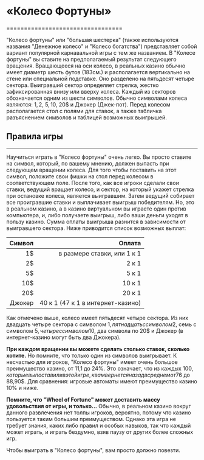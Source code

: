 # «Колесо Фортуны»
=================================

"Колесо фортуны" или "большая шестерка" (также используются названия "Денежное колесо" и "Колесо богатства") представляет собой вариант популярной карнавальной игры с тем же названием. В "Колесе фортуны" вы ставите на предполагаемый результат следующего вращения. Вращающееся на оси колесо, в реальных казино обычно имеет диаметр шесть футов (183см.) и располагается вертикально на стене или специальной подставке. Оно разделено на пятьдесят четыре сектора. Выигравший сектор определяет стрелка, жестко зафиксированная внизу или вверху колеса. Каждый из секторов обозначается одним из шести символов. Обычно символами колеса являются: 1$, 2$, 5$, 10$, 20$ и Джокер (Джек-пот). Перед колесом располагается стол с полями для ставок, а также табличка разъяснением символов и таблицей возможных выигрышей.

## Правила игры
------------

Научиться играть в "Колесо фортуны" очень легко. Вы просто ставите на символ, который, по вашему мнению, должен выпасть при следующем вращении колеса. Для того чтобы поставить на этот символ, положите свои фишки на стол перед колесом в соответствующем поле. После того, как все игроки сделали свои ставки, ведущий вращает колесо, и сектор, на который укажет стрелка при остановке колеса, является выигравшим. Затем ведущий собирает все проигравшие ставки и выплачивает выигрыш победителям. Но, это в реальном казино, а в казино виртуальном вы играете один против компьютера, и, либо получаете выигрыш, либо ваши деньги уходят в пользу казино. Сумма оплаты выигрыша разнится в зависимости от выигравшего сектора. Ниже приводится список возможных выплат:

Символ | Оплата
---:|---:|
1$|в размере ставки, или 1 к 1|
2$|2 к 1|
5$|5 к 1|
10$|10 к 1|
20$|20 к 1|
Джокер|40 к 1 (47 к 1 в интернет-казино)|

Как отмечено выше, колесо имеет пятьдесят четыре сектора. Из них двадцать четыре сектора с символом 1$, пятнадцать с символом 2$, семь с символом 5$, четыре с символом 10$, два символа по 20$ и Джокер (в интернет-казино могут быть два Джокера).

**При каждом вращении вы можете сделать столько ставок, сколько хотите.** Но помните, что только один из символов выигрывает. К несчастью для игроков, "Колесо фортуны" имеет очень большое преимущество казино, от 11,1 до 24%. Это означает, что из каждых 100$, которые вы поставили в этой игре, к вам вернется назад в среднем от 76$ до 88,90$. Для сравнения: игровые автоматы имеют преимущество казино 10% и ниже.

**Помните, что "Wheel of Fortune" может доставить массу удовольствия от игры, и только...** Обычно, в реальном казино вокруг данного развлечения нет толпы игроков, вероятно, потому что казино пользуется таким большим преимуществом. Однако эта игра не требует знания, каких либо правил и особых навыков, так что каждый может играть, и играть бездумно, взяв паузу от других более сложных игр.

Чтобы выиграть в "Колесо фортуны", вам просто должно повезти.